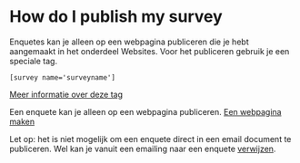 How do I publish my survey
==========================

Enquetes kan je alleen op een webpagina publiceren die je hebt
aangemaakt in het onderdeel Websites. Voor het publiceren gebruik je een
speciale tag.

`[survey name='surveyname']`

[Meer informatie over deze tag](#)

Een enquete kan je alleen op een webpagina publiceren. [Een webpagina
maken](./maak-en-publiceer-je-eigen-webpaginas.md)

Let op: het is niet mogelijk om een enquete direct in een email document
te publiceren. Wel kan je vanuit een emailing naar een enquete
[verwijzen](#).
